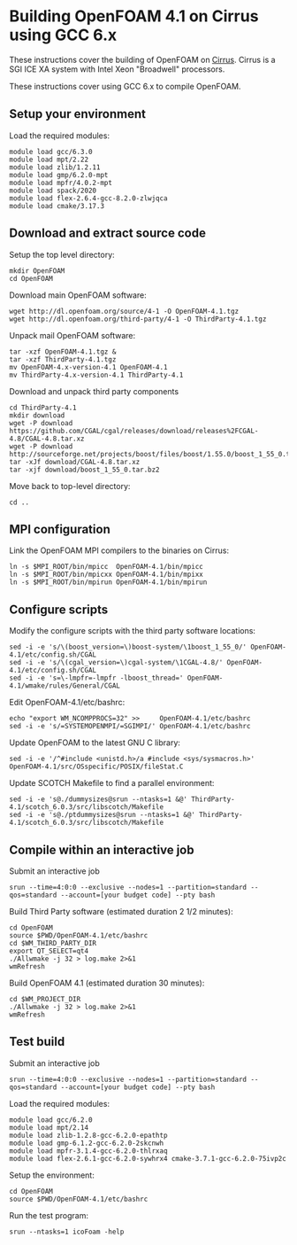 Building OpenFOAM 4.1 on Cirrus using GCC 6.x
=============================================

These instructions cover the building of OpenFOAM on [Cirrus](http://www.cirrus.ac.uk).
Cirrus is a SGI ICE XA system with Intel Xeon "Broadwell" processors.

These instructions cover using GCC 6.x to compile OpenFOAM.

Setup your environment
----------------------

Load the required modules:

    module load gcc/6.3.0
    module load mpt/2.22
    module load zlib/1.2.11
    module load gmp/6.2.0-mpt
    module load mpfr/4.0.2-mpt
    module load spack/2020
    module load flex-2.6.4-gcc-8.2.0-zlwjqca
    module load cmake/3.17.3 


Download and extract source code
--------------------------------

Setup the top level directory:

    mkdir OpenFOAM
    cd OpenFOAM

Download main OpenFOAM software:

    wget http://dl.openfoam.org/source/4-1 -O OpenFOAM-4.1.tgz
    wget http://dl.openfoam.org/third-party/4-1 -O ThirdParty-4.1.tgz

Unpack mail OpenFOAM software:

    tar -xzf OpenFOAM-4.1.tgz &
    tar -xzf ThirdParty-4.1.tgz
    mv OpenFOAM-4.x-version-4.1 OpenFOAM-4.1
    mv ThirdParty-4.x-version-4.1 ThirdParty-4.1

Download and unpack third party components

    cd ThirdParty-4.1
    mkdir download
    wget -P download https://github.com/CGAL/cgal/releases/download/releases%2FCGAL-4.8/CGAL-4.8.tar.xz
    wget -P download http://sourceforge.net/projects/boost/files/boost/1.55.0/boost_1_55_0.tar.bz2
    tar -xJf download/CGAL-4.8.tar.xz
    tar -xjf download/boost_1_55_0.tar.bz2

Move back to top-level directory:

    cd ..

MPI configuration
-----------------

Link the OpenFOAM MPI compilers to the binaries on Cirrus:

    ln -s $MPI_ROOT/bin/mpicc  OpenFOAM-4.1/bin/mpicc
    ln -s $MPI_ROOT/bin/mpicxx OpenFOAM-4.1/bin/mpixx
    ln -s $MPI_ROOT/bin/mpirun OpenFOAM-4.1/bin/mpirun

Configure scripts
-----------------

Modify the configure scripts with the third party software locations:

    sed -i -e 's/\(boost_version=\)boost-system/\1boost_1_55_0/' OpenFOAM-4.1/etc/config.sh/CGAL
    sed -i -e 's/\(cgal_version=\)cgal-system/\1CGAL-4.8/' OpenFOAM-4.1/etc/config.sh/CGAL
    sed -i -e 's=\-lmpfr=-lmpfr -lboost_thread=' OpenFOAM-4.1/wmake/rules/General/CGAL

Edit OpenFOAM-4.1/etc/bashrc:

    echo "export WM_NCOMPPROCS=32" >>     OpenFOAM-4.1/etc/bashrc
    sed -i -e 's/=SYSTEMOPENMPI/=SGIMPI/' OpenFOAM-4.1/etc/bashrc

Update OpenFOAM to the latest GNU C library:

    sed -i -e '/^#include <unistd.h>/a #include <sys/sysmacros.h>' OpenFOAM-4.1/src/OSspecific/POSIX/fileStat.C
    
Update SCOTCH Makefile to find a parallel environment:

    sed -i -e 's@./dummysizes@srun --ntasks=1 &@' ThirdParty-4.1/scotch_6.0.3/src/libscotch/Makefile
    sed -i -e 's@./ptdummysizes@srun --ntasks=1 &@' ThirdParty-4.1/scotch_6.0.3/src/libscotch/Makefile

Compile within an interactive job
---------------------------------

Submit an interactive job

    srun --time=4:0:0 --exclusive --nodes=1 --partition=standard --qos=standard --account=[your budget code] --pty bash 

Build Third Party software (estimated duration 2 1/2 minutes):

    cd OpenFOAM
    source $PWD/OpenFOAM-4.1/etc/bashrc
    cd $WM_THIRD_PARTY_DIR
    export QT_SELECT=qt4
    ./Allwmake -j 32 > log.make 2>&1
    wmRefresh

Build OpenFOAM 4.1 (estimated duration 30 minutes):

    cd $WM_PROJECT_DIR
    ./Allwmake -j 32 > log.make 2>&1
    wmRefresh

Test build
----------

Submit an interactive job

    srun --time=4:0:0 --exclusive --nodes=1 --partition=standard --qos=standard --account=[your budget code] --pty bash

Load the required modules:

    module load gcc/6.2.0
    module load mpt/2.14
    module load zlib-1.2.8-gcc-6.2.0-epathtp
    module load gmp-6.1.2-gcc-6.2.0-2skcnwh
    module load mpfr-3.1.4-gcc-6.2.0-thlrxaq 
    module load flex-2.6.1-gcc-6.2.0-sywhrx4 cmake-3.7.1-gcc-6.2.0-75ivp2c 

Setup the environment:

    cd OpenFOAM
    source $PWD/OpenFOAM-4.1/etc/bashrc

Run the test program:

    srun --ntasks=1 icoFoam -help

